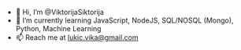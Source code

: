- 💞️ Hi, I’m @ViktorijaSiktorija
- 🌱 I’m currently learning JavaScript, NodeJS, SQL/NOSQL (Mongo), Python, Machine Learning
- 📫 Reach me at lukic.vika@gmail.com

<!---
ViktorijaSiktorija/ViktorijaSiktorija is a ✨ special ✨ repository because its `README.md` (this file) appears on your GitHub profile.
You can click the Preview link to take a look at your changes.
--->
